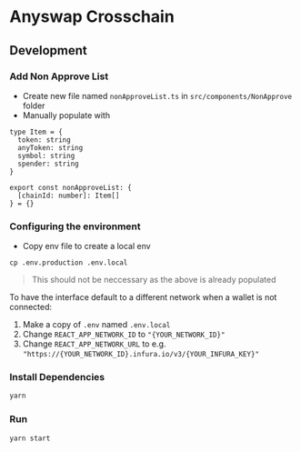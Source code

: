 # Anyswap Crosschain

## Development

### Add Non Approve List 

- Create new file named `nonApproveList.ts` in `src/components/NonApprove` folder
- Manually populate with 
```
type Item = {
  token: string
  anyToken: string
  symbol: string
  spender: string
}

export const nonApproveList: {
  [chainId: number]: Item[]
} = {}
```
### Configuring the environment 

- Copy env file to create a local env

`cp .env.production .env.local `

> This should not be neccessary as the above is already populated

To have the interface default to a different network when a wallet is not connected:

1. Make a copy of `.env` named `.env.local`
2. Change `REACT_APP_NETWORK_ID` to `"{YOUR_NETWORK_ID}"`
3. Change `REACT_APP_NETWORK_URL` to e.g. `"https://{YOUR_NETWORK_ID}.infura.io/v3/{YOUR_INFURA_KEY}"` 

### Install Dependencies

```bash
yarn
```

### Run

```bash
yarn start
```

